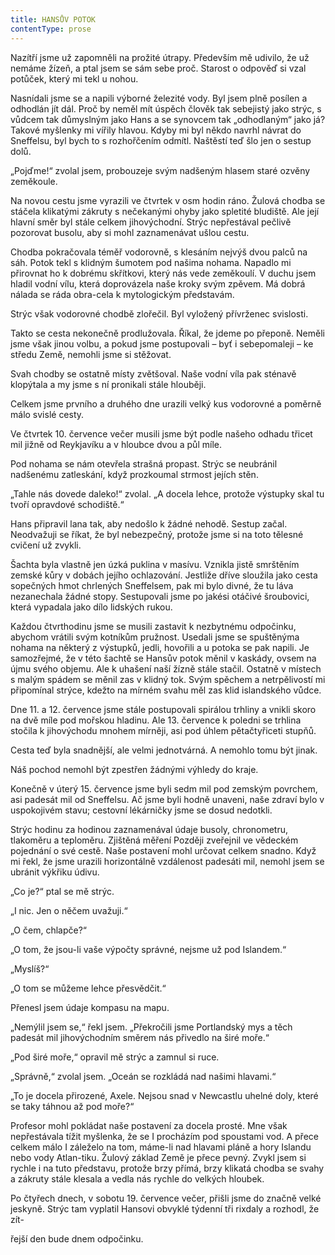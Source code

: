 ```yaml
---
title: HANSŮV POTOK
contentType: prose
---
```


<section>

Nazítří jsme už zapomněli na prožité útrapy. Především mě udivilo, že už nemáme žízeň, a ptal jsem se sám sebe proč. Starost o odpověď si vzal potůček, který mi tekl u nohou.

Nasnídali jsme se a napili výborné železité vody. Byl jsem plně posílen a odhodlán jít dál. Proč by neměl mít úspěch člověk tak sebejistý jako strýc, s vůdcem tak důmyslným jako Hans a se synovcem tak „odhodlaným“ jako já? Takové myšlenky mi vířily hlavou. Kdyby mi byl někdo navrhl návrat do Sneffelsu, byl bych to s rozhořčením odmítl. Naštěstí teď šlo jen o sestup dolů.

„Pojďme!“ zvolal jsem, probouzeje svým nadšeným hlasem staré ozvěny zeměkoule.

Na novou cestu jsme vyrazili ve čtvrtek v osm hodin ráno. Žulová chodba se stáčela klikatými zákruty s nečekanými ohyby jako spletité bludiště. Ale její hlavní směr byl stále celkem jihovýchodní. Strýc nepřestával pečlivě pozorovat busolu, aby si mohl zaznamenávat ušlou cestu.

Chodba pokračovala téměř vodorovně, s klesáním nejvýš dvou palců na sáh. Potok tekl s klidným šumotem pod našima nohama. Napadlo mi přirovnat ho k dobrému skřítkovi, který nás vede zeměkoulí. V duchu jsem hladil vodní vílu, která doprovázela naše kroky svým zpěvem. Má dobrá nálada se ráda obra-cela k mytologickým představám.

Strýc však vodorovné chodbě zlořečil. Byl vyložený přívrženec svislosti.

Takto se cesta nekonečně prodlužovala. Říkal, že jdeme po přeponě. Neměli jsme však jinou volbu, a pokud jsme postupovali – byť i sebepomaleji – ke středu Země, nemohli jsme si stěžovat.

Svah chodby se ostatně místy zvětšoval. Naše vodní víla pak sténavě klopýtala a my jsme s ní pronikali stále hlouběji.

Celkem jsme prvního a druhého dne urazili velký kus vodorovné a poměrně málo svislé cesty.

Ve čtvrtek 10. července večer musili jsme být podle našeho odhadu třicet mil jižně od Reykjavíku a v hloubce dvou a půl míle.

Pod nohama se nám otevřela strašná propast. Strýc se neubránil nadšenému zatleskání, když prozkoumal strmost jejích stěn.

„Tahle nás dovede daleko!“ zvolal. „A docela lehce, protože výstupky skal tu tvoří opravdové schodiště.“

Hans připravil lana tak, aby nedošlo k žádné nehodě. Sestup začal. Neodvažuji se říkat, že byl nebezpečný, protože jsme si na toto tělesné cvičení už zvykli.

Šachta byla vlastně jen úzká puklina v masívu. Vznikla jistě smrštěním zemské kůry v dobách jejího ochlazování. Jestliže dříve sloužila jako cesta sopečných hmot chrlených Sneffelsem, pak mi bylo divné, že tu láva nezanechala žádné stopy. Sestupovali jsme po jakési otáčivé šroubovici, která vypadala jako dílo lidských rukou.

Každou čtvrthodinu jsme se musili zastavit k nezbytnému odpočinku, abychom vrátili svým kotníkům pružnost. Usedali jsme se spuštěnýma nohama na některý z výstupků, jedli, hovořili a u potoka se pak napili. Je samozřejmé, že v této šachtě se Hansův potok měnil v kaskády, ovsem na újmu svého objemu. Ale k uhašení naší žízně stále stačil. Ostatně v místech s malým spádem se měnil zas v klidný tok. Svým spěchem a netrpělivostí mi připomínal strýce, kdežto na mírném svahu měl zas klid islandského vůdce.

Dne 11. a 12. července jsme stále postupovali spirálou trhliny a vnikli skoro na dvě míle pod mořskou hladinu. Ale 13. července k poledni se trhlina stočila k jihovýchodu mnohem mírněji, asi pod úhlem pětačtyřiceti stupňů.

Cesta teď byla snadnější, ale velmi jednotvárná. A nemohlo tomu být jinak.

Náš pochod nemohl být zpestřen žádnými výhledy do kraje.

Konečně v úterý 15. července jsme byli sedm mil pod zemským povrchem, asi padesát mil od Sneffelsu. Ač jsme byli hodně unaveni, naše zdraví bylo v uspokojivém stavu; cestovní lékárničky jsme se dosud nedotkli.

Strýc hodinu za hodinou zaznamenával údaje busoly, chronometru, tlakoměru a teploměru. Zjištěná měření Později zveřejnil ve vědeckém pojednání o své cestě. Naše postavení mohl určovat celkem snadno. Když mi řekl, že jsme urazili horizontálně vzdálenost padesáti mil, nemohl jsem se ubránit výkřiku údivu.

„Co je?“ ptal se mě strýc.

„I nic. Jen o něčem uvažuji.“

„O čem, chlapče?“

„O tom, že jsou-li vaše výpočty správné, nejsme už pod Islandem.“

„Myslíš?“

„O tom se můžeme lehce přesvědčit.“

Přenesl jsem údaje kompasu na mapu.

„Nemýlil jsem se,“ řekl jsem. „Překročili jsme Portlandský mys a těch padesát mil jihovýchodním směrem nás přivedlo na širé moře.“

„Pod širé moře,“ opravil mě strýc a zamnul si ruce.

„Správně,“ zvolal jsem. „Oceán se rozkládá nad našimi hlavami.“

„To je docela přirozené, Axele. Nejsou snad v Newcastlu uhelné doly, které se taky táhnou až pod moře?“

Profesor mohl pokládat naše postavení za docela prosté. Mne však nepřestávala tížit myšlenka, že se I procházím pod spoustami vod. A přece celkem málo I záleželo na tom, máme-li nad hlavami pláně a hory Islandu nebo vody Atlan-tiku. Žulový základ Země je přece pevný. Zvykl jsem si rychle i na tuto představu, protože brzy přímá, brzy klikatá chodba se svahy a zákruty stále klesala a vedla nás rychle do velkých hloubek.

Po čtyřech dnech, v sobotu 19. července večer, přišli jsme do značně velké jeskyně. Strýc tam vyplatil Hansovi obvyklé týdenní tři rixdaly a rozhodl, že zít-

řejší den bude dnem odpočinku.

</section>
